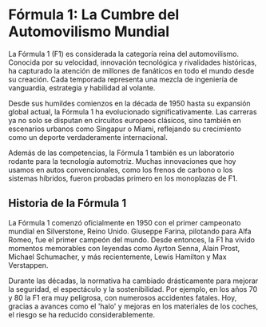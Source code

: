 # Fórmula 1: La Cumbre del Automovilismo Mundial

La Fórmula 1 (F1) es considerada la categoría reina del automovilismo. Conocida por su velocidad, innovación tecnológica y rivalidades históricas, ha capturado la atención de millones de fanáticos en todo el mundo desde su creación. Cada temporada representa una mezcla de ingeniería de vanguardia, estrategia y habilidad al volante.

Desde sus humildes comienzos en la década de 1950 hasta su expansión global actual, la Fórmula 1 ha evolucionado significativamente. Las carreras ya no solo se disputan en circuitos europeos clásicos, sino también en escenarios urbanos como Singapur o Miami, reflejando su crecimiento como un deporte verdaderamente internacional.

Además de las competencias, la Fórmula 1 también es un laboratorio rodante para la tecnología automotriz. Muchas innovaciones que hoy usamos en autos convencionales, como los frenos de carbono o los sistemas híbridos, fueron probadas primero en los monoplazas de F1.

## Historia de la Fórmula 1

La Fórmula 1 comenzó oficialmente en 1950 con el primer campeonato mundial en Silverstone, Reino Unido. Giuseppe Farina, pilotando para Alfa Romeo, fue el primer campeón del mundo. Desde entonces, la F1 ha vivido momentos memorables con leyendas como Ayrton Senna, Alain Prost, Michael Schumacher, y más recientemente, Lewis Hamilton y Max Verstappen.

Durante las décadas, la normativa ha cambiado drásticamente para mejorar la seguridad, el espectáculo y la sostenibilidad. Por ejemplo, en los años 70 y 80 la F1 era muy peligrosa, con numerosos accidentes fatales. Hoy, gracias a avances como el 'halo' y mejoras en los materiales de los coches, el riesgo se ha reducido considerablemente.
